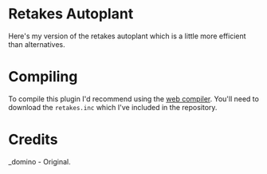 # Retakes Autoplant
Here's my version of the retakes autoplant which is a little more efficient than alternatives.

# Compiling
To compile this plugin I'd recommend using the [web compiler](https://spider.limetech.io/).
You'll need to download the `retakes.inc` which I've included in the repository.

# Credits
_domino - Original.
